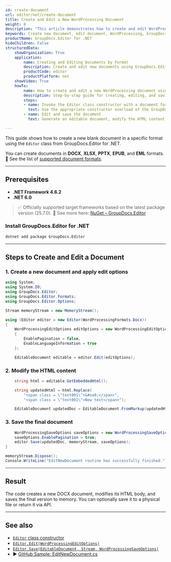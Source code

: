 ```yaml
---
id: create-document
url: editor/net/create-document
title: Create and Edit a New WordProcessing Document
weight: 8
description: "This article demonstrates how to create and edit WordProcessing documents using GroupDocs.Editor for .NET. It also covers supported formats like spreadsheets and presentations."
keywords: Create new document, edit document, WordProcessing, GroupDocs.Editor, DOCX
productName: GroupDocs.Editor for .NET
hideChildren: False
structuredData:
    showOrganization: True
    application:    
        name: Creating and Editing Documents by Format
        description: Create and edit new documents using GroupDocs.Editor for .NET in C#
        productCode: editor
        productPlatform: net 
    showVideo: True
    howTo:
        name: How to create and edit a new WordProcessing document using GroupDocs.Editor in C#
        description: Step-by-step guide for creating, editing, and saving DOCX documents using GroupDocs.Editor for .NET
        steps:
        - name: Invoke the Editor class constructor with a document format
          text: Use the appropriate constructor overload of the GroupDocs.Editor.Editor class and pass the desired format (e.g., DOCX)
        - name: Edit and save the document
          text: Generate an editable document, modify the HTML content if needed, and save the document to a stream or file

---
```


This guide shows how to create a new blank document in a specific format using the `Editor` class from GroupDocs.Editor for .NET.

You can create documents in **DOCX**, **XLSX**, **PPTX**, **EPUB**, and **EML** formats.
🔗 See the list of [supported document formats](https://docs.groupdocs.com/editor/net/supported-document-formats/).

---

## Prerequisites

* **.NET Framework 4.6.2**
* **.NET 6.0**

> ✅ Officially supported target frameworks based on the latest package version (25.7.0).
> 🔗 See more here: [NuGet – GroupDocs.Editor](https://www.nuget.org/packages/GroupDocs.Editor/)

### Install GroupDocs.Editor for .NET

```bash
dotnet add package GroupDocs.Editor
```

---

## Steps to Create and Edit a Document

### 1. Create a new document and apply edit options

```csharp
using System;
using System.IO;
using GroupDocs.Editor;
using GroupDocs.Editor.Formats;
using GroupDocs.Editor.Options;

Stream memoryStream = new MemoryStream();

using (Editor editor = new Editor(WordProcessingFormats.Docx))
{
    WordProcessingEditOptions editOptions = new WordProcessingEditOptions
    {
        EnablePagination = false,
        EnableLanguageInformation = true
    };

    EditableDocument editable = editor.Edit(editOptions);
```

### 2. Modify the HTML content

```csharp
    string html = editable.GetEmbeddedHtml();

    string updatedHtml = html.Replace(
        "<span class = \"text001\">&#xa0;</span>",
        "<span class = \"text001\">New text</span>");

    EditableDocument updatedDoc = EditableDocument.FromMarkup(updatedHtml);
```

### 3. Save the final document

```csharp
    WordProcessingSaveOptions saveOptions = new WordProcessingSaveOptions(WordProcessingFormats.Docx);
    saveOptions.EnablePagination = true;
    editor.Save(updatedDoc, memoryStream, saveOptions);
}

memoryStream.Dispose();
Console.WriteLine("EditNewDocument routine has successfully finished.");
```

---

## Result

The code creates a new DOCX document, modifies its HTML body, and saves the final version to memory.
You can optionally save it to a physical file or return it via API.

---

## See also

* [`Editor` class constructor](https://reference.groupdocs.com/editor/net/groupdocs.editor/editor/editor/#constructor)
* [`Editor.Edit(WordProcessingEditOptions)`](https://reference.groupdocs.com/editor/net/groupdocs.editor/editor/edit/)
* [`Editor.Save(EditableDocument, Stream, WordProcessingSaveOptions)`](https://reference.groupdocs.com/editor/net/groupdocs.editor/editor/save/)
* ▶ [GitHub Sample: EditNewDocument.cs](https://github.com/groupdocs-editor/GroupDocs.Editor-for-.NET/blob/master/Examples/GroupDocs.Editor.Examples.CSharp/AdvancedUsage/EditNewDocument.cs)

